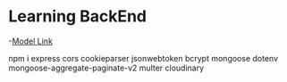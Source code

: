 # Learning BackEnd
-[Model Link](https://app.eraser.io/workspace/wlcfnSWzi8mqYWUF7HwK)


npm i express cors cookieparser jsonwebtoken bcrypt mongoose dotenv mongoose-aggregate-paginate-v2 multer cloudinary

